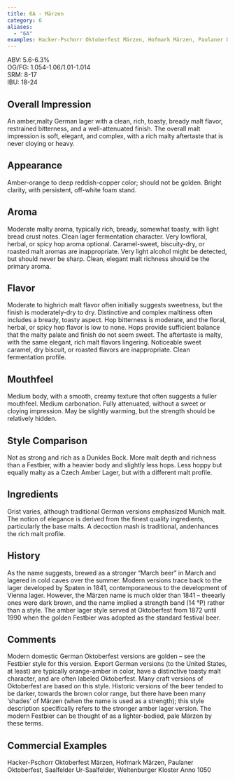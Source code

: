 ```yaml
---
title: 6A - Märzen
category: 6
aliases: 
  - "6A"
examples: Hacker-Pschorr Oktoberfest Märzen, Hofmark Märzen, Paulaner Oktoberfest, Saalfelder Ur-Saalfelder, Weltenburger Kloster Anno 1050
---
```


ABV: 5.6-6.3%  
OG/FG: 1.054-1.06/1.01-1.014  
SRM: 8-17  
IBU: 18-24

## Overall Impression
An amber,malty German lager with a clean, rich, toasty, bready malt flavor, restrained bitterness, and a well-attenuated finish. The overall malt impression is soft, elegant, and complex, with a rich malty aftertaste that is never cloying or heavy.

## Appearance
Amber-orange to deep reddish-copper color; should not be golden. Bright clarity, with persistent, off-white foam stand.

## Aroma
Moderate malty aroma, typically rich, bready, somewhat toasty, with light bread crust notes. Clean lager fermentation character. Very lowfloral, herbal, or spicy hop aroma optional. Caramel-sweet, biscuity-dry, or roasted malt aromas are inappropriate. Very light alcohol might be detected, but should never be sharp. Clean, elegant malt richness should be the primary aroma.

## Flavor
Moderate to highrich malt flavor often initially suggests sweetness, but the finish is moderately-dry to dry. Distinctive and complex maltiness often includes a bready, toasty aspect. Hop bitterness is moderate, and the floral, herbal, or spicy hop flavor is low to none. Hops provide sufficient balance that the malty palate and finish do not seem sweet. The aftertaste is malty, with the same elegant, rich malt flavors lingering. Noticeable sweet caramel, dry biscuit, or roasted flavors are inappropriate. Clean fermentation profile.

## Mouthfeel
Medium body, with a smooth, creamy texture that often suggests a fuller mouthfeel. Medium carbonation. Fully attenuated, without a sweet or cloying impression. May be slightly warming, but the strength should be relatively hidden.

## Style Comparison
Not as strong and rich as a Dunkles Bock. More malt depth and richness than a Festbier, with a heavier body and slightly less hops. Less hoppy but equally malty as a Czech Amber Lager, but with a different malt profile.

## Ingredients
Grist varies, although traditional German versions emphasized Munich malt. The notion of elegance is derived from the finest quality ingredients, particularly the base malts. A decoction mash is traditional, andenhances the rich malt profile.

## History
As the name suggests, brewed as a stronger “March beer” in March and lagered in cold caves over the summer. Modern versions trace back to the lager developed by Spaten in 1841, contemporaneous to the development of Vienna lager. However, the Märzen name is much older than 1841 – theearly ones were dark brown, and the name implied a strength band (14 °P) rather than a style. The amber lager style served at Oktoberfest from 1872 until 1990 when the golden Festbier was adopted as the standard festival beer.

## Comments
Modern domestic German Oktoberfest versions are golden – see the Festbier style for this version. Export German versions (to the United States, at least) are typically orange-amber in color, have a distinctive toasty malt character, and are often labeled Oktoberfest. Many craft versions of Oktoberfest are based on this style. Historic versions of the beer tended to be darker, towards the brown color range, but there have been many ‘shades’ of Märzen (when the name is used as a strength); this style description specifically refers to the stronger amber lager version. The modern Festbier can be thought of as a lighter-bodied, pale Märzen by these terms.

## Commercial Examples
Hacker-Pschorr Oktoberfest Märzen, Hofmark Märzen, Paulaner Oktoberfest, Saalfelder Ur-Saalfelder, Weltenburger Kloster Anno 1050